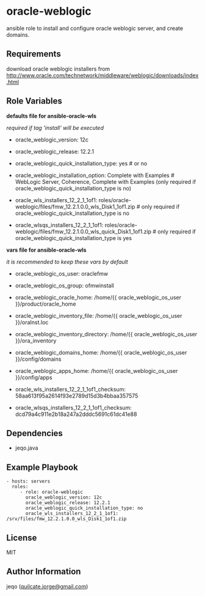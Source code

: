 oracle-weblogic
===============

ansible role to install and configure oracle weblogic server, and create domains.

Requirements
------------

download oracle weblogic installers from http://www.oracle.com/technetwork/middleware/weblogic/downloads/index.html

Role Variables
--------------

**defaults file for ansible-oracle-wls**

*required if tag 'install' will be executed*

- oracle_weblogic_version: 12c
- oracle_weblogic_release: 12.2.1
- oracle_weblogic_quick_installation_type: yes # or no

- oracle_weblogic_installation_option: Complete with Examples # WebLogic Server, Coherence, Complete with Examples (only required if oracle_weblogic_quick_installation_type is no)

- oracle_wls_installers_12_2_1_1of1: roles/oracle-weblogic/files/fmw_12.2.1.0.0_wls_Disk1_1of1.zip # only required if oracle_weblogic_quick_installation_type is no
- oracle_wlsqs_installers_12_2_1_1of1: roles/oracle-weblogic/files/fmw_12.2.1.0.0_wls_quick_Disk1_1of1.zip # only required if oracle_weblogic_quick_installation_type is yes

**vars file for ansible-oracle-wls**

*it is recommended to keep these vars by default*

- oracle_weblogic_os_user: oraclefmw
- oracle_weblogic_os_group: ofmwinstall
- oracle_weblogic_oracle_home: /home/{{ oracle_weblogic_os_user }}/product/oracle_home
- oracle_weblogic_inventory_file: /home/{{ oracle_weblogic_os_user }}/oraInst.loc
- oracle_weblogic_inventory_directory: /home/{{ oracle_weblogic_os_user }}/ora_inventory

- oracle_weblogic_domains_home: /home/{{ oracle_weblogic_os_user }}/config/domains
- oracle_weblogic_apps_home: /home/{{ oracle_weblogic_os_user }}/config/apps

- oracle_wls_installers_12_2_1_1of1_checksum: 58aa613f95a2614f93e2789d15d3b4bbaa357575
- oracle_wlsqs_installers_12_2_1_1of1_checksum: dcd79a4c911e2b18a247a2dddc5691c61dc41e88

Dependencies
------------

- jeqo.java

Example Playbook
----------------

    - hosts: servers
      roles:
         - role: oracle-weblogic
           oracle_weblogic_version: 12c
           oracle_weblogic_release: 12.2.1
           oracle_weblogic_quick_installation_type: no
           oracle_wls_installers_12_2_1_1of1: /srv/files/fmw_12.2.1.0.0_wls_Disk1_1of1.zip

License
-------

MIT

Author Information
------------------

jeqo (quilcate.jorge@gmail.com)
